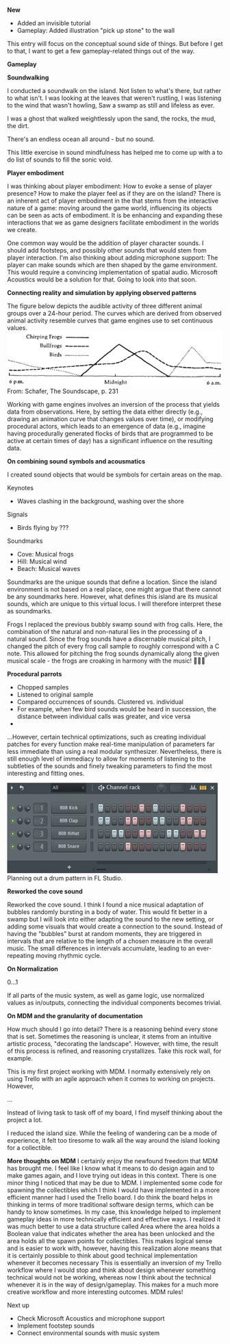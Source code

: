 **New**
- Added an invisible tutorial
- Gameplay: Added illustration "pick up stone" to the wall

This entry will focus on the conceptual sound side of things. But before I get to that, I want to get a few gameplay-related things out of the way.

**Gameplay**


**Soundwalking**

I conducted a soundwalk on the island. Not listen to what's there, but rather to what isn't.
I was looking at the leaves that weren't rustling,
I was listening to the wind that wasn't howling,
Saw a swamp as still and lifeless as ever.

I was a ghost that walked weightlessly upon the sand,
the rocks, the mud, the dirt.

There's an endless ocean all around - but no sound.

This little exercise in sound mindfulness has helped me to come up with a to do list of sounds to fill the sonic void.


**Player embodiment**

I was thinking about player embodiment: How to evoke a sense of player presence? How to make the player feel as if they are on the island? There is an inherent act of player embodiment in the that stems from the interactive nature of a game: moving around the game world, influencing its objects can be seen as acts of embodiment. It is be enhancing and expanding these interactions that we as game designers facilitate embodiment in the worlds we create.

One common way would be the addition of player character sounds. I should add footsteps, and possibly other sounds that would stem from player interaction. I'm also thinking about adding microphone support: The player can make sounds which are then shaped by the game environment. This would require a convincing implementation of spatial audio. Microsoft Acoustics would be a solution for that. Going to look into that soon.

**Connecting reality and simulation by applying observed patterns**

The figure below depicts the audible activity of three different animal groups over a 24-hour period. The curves which are derived from observed animal activity resemble curves that game engines use to set continuous values.
![](attachments/Pasted%20image%2020240320202008.png)
From: Schafer, The Soundscape, p. 231

Working with game engines involves an inversion of the process that yields data from observations. Here, by setting the data either directly (e.g., drawing an animation curve that changes values over time), or modifying procedural actors, which leads to an emergence of data (e.g., imagine having procedurally generated flocks of birds that are programmed to be active at certain times of day) has a significant influence on the resulting data.

**On combining sound symbols and acousmatics**



I created sound objects that would be symbols for certain areas on the map.

Keynotes
- Waves clashing in the background, washing over the shore

Signals
- Birds flying by ???

Soundmarks
- Cove: Musical frogs
- Hill: Musical wind
- Beach: Musical waves

Soundmarks are the unique sounds that define a location. Since the island environment is not based on a real place, one might argue that there cannot be any soundmarks here.
However, what defines this island are its musical sounds, which are unique to this virtual locus. I will therefore interpret these as soundmarks.


Frogs
I replaced the previous bubbly swamp sound with frog calls. Here, the combination of the natural and non-natural lies in the processing of a natural sound. Since the frog sounds have a discernable musical pitch, I changed the pitch of every frog call sample to roughly correspond with a C note. This allowed for pitching the frog sounds dynamically along the given musical scale - the frogs are croaking in harmony with the music! 🐸🐸🐸


**Procedural parrots**
- Chopped samples
- Listened to original sample
- Compared occurrences of sounds. Clustered vs. individual
- For example, when few bird sounds would be heard in succession, the distance between individual calls was greater, and vice versa
- 


...However, certain technical optimizations, such as creating individual patches for every function make real-time manipulation of parameters far less immediate than using a real modular synthesizer. Nevertheless, there is still enough level of immediacy to allow for moments of listening to the subtleties of the sounds and finely tweaking parameters to find the most interesting and fitting ones.


![Planning out a drum pattern in FL Studio](attachments/Pasted%20image%2020240215154624.png)
Planning out a drum pattern in FL Studio.


**Reworked the cove sound**

Reworked the cove sound. I think I found a nice musical adaptation of bubbles randomly bursting in a body of water. This would fit better in a swamp but I will look into either adapting the sound to the new setting, or adding some visuals that would create a connection to the sound. Instead of having the "bubbles" burst at random moments, they are triggered in intervals that are relative to the length of a chosen measure in the overall music. The small differences in intervals accumulate, leading to an ever-repeating moving rhythmic cycle.


**On Normalization**

0...1

If all parts of the music system, as well as game logic, use normalized values as in/outputs, connecting the individual components becomes trivial.

**On MDM and the granularity of documentation**

How much should I go into detail? There is a reasoning behind every stone that is set. Sometimes the reasoning is unclear, it stems from an intuitive artistic process, "decorating the landscape". However, with time, the result of this process is refined, and reasoning crystallizes. Take this rock wall, for example.

This is my first project working with MDM. I normally extensively rely on using Trello with an agile approach when it comes to working on projects. However, 

...

Instead of living task to task off of my board, I find myself thinking about the project a lot.



I reduced the island size. While the feeling of wandering can be a mode of experience, it felt too tiresome to walk all the way around the island looking for a collectible. 

**More thoughts on MDM**
I certainly enjoy the newfound freedom that MDM has brought me. I feel like I know what it means to do design again and to make games again, and I love trying out ideas in this context. There is one minor thing I noticed that may be due to MDM. I implemented some code for spawning the collectibles which I think I would have implemented in a more efficient manner had I used the Trello board. I do think the board helps in thinking in terms of more traditional software design terms, which can be handy to know sometimes. In my case, this knowledge helped to implement gameplay ideas in more technically efficient and effective ways. I realized it was much better to use a data structure called Area where the area holds a Boolean value that indicates whether the area has been unlocked and the area holds all the spawn points for collectibles. This makes logical sense and is easier to work with, however, having this realization alone means that it is certainly possible to think about good technical implementation whenever it becomes necessary
This is essentially an inversion of my Trello workflow where I would stop and think about design whenever something technical would not be working, whereas now I think about the technical whenever it is in the way of design/gameplay. This makes for a much more creative workflow and more interesting outcomes. MDM rules!



Next up
- Check Microsoft Acoustics and microphone support
- Implement footstep sounds
- Connect environmental sounds with music system